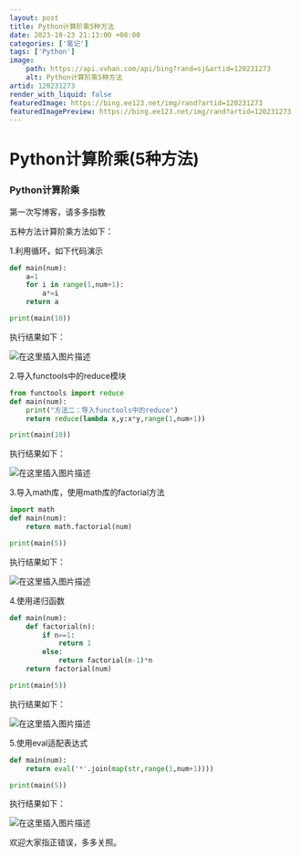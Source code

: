 ```yaml
---
layout: post
title: Python计算阶乘5种方法
date: 2023-10-23 21:13:00 +08:00
categories: ['笔记']
tags: ['Python']
image:
    path: https://api.vvhan.com/api/bing?rand=sj&artid=120231273
    alt: Python计算阶乘5种方法
artid: 120231273
render_with_liquid: false
featuredImage: https://bing.ee123.net/img/rand?artid=120231273
featuredImagePreview: https://bing.ee123.net/img/rand?artid=120231273
---
```


# Python计算阶乘(5种方法)

### Python计算阶乘

第一次写博客，请多多指教
  
五种方法计算阶乘方法如下：
  
1.利用循环，如下代码演示

```python
def main(num):
    a=1
    for i in range(1,num+1):
        a*=i
    return a

print(main(10))

```

执行结果如下：
  
![在这里插入图片描述](https://i-blog.csdnimg.cn/blog_migrate/85767401d1dc69d86cb9f3224e5db4d5.png#pic_center)

2.导入functools中的reduce模块

```python
from functools import reduce
def main(num):
    print("方法二：导入functools中的reduce")
    return reduce(lambda x,y:x*y,range(1,num+1))

print(main(10))

```

执行结果如下：
  
![在这里插入图片描述](https://i-blog.csdnimg.cn/blog_migrate/17ac9f82cdf5dc792ae1fd87b7217cf7.png#pic_center)
  
3.导入math库，使用math库的factorial方法

```python
import math
def main(num):
    return math.factorial(num)

print(main(5))

```

执行结果如下：
  
![在这里插入图片描述](https://i-blog.csdnimg.cn/blog_migrate/f3d5ce477bf867ed7788562bf4967d3a.png#pic_center)
  
4.使用递归函数

```python
def main(num):
    def factorial(n):
        if n==1:
            return 1
        else:
            return factorial(n-1)*n
    return factorial(num)

print(main(5))

```

执行结果如下：
  
![在这里插入图片描述](https://i-blog.csdnimg.cn/blog_migrate/0f952b8195093a1081c7c29c2af3221b.png#pic_center)
  
5.使用eval适配表达式

```python
def main(num):
	return eval('*'.join(map(str,range(1,num+1))))

print(main(5))

```

执行结果如下：
  
![在这里插入图片描述](https://i-blog.csdnimg.cn/blog_migrate/94cde512790905fd2beb8525f5e1ca71.png#pic_center)
  
欢迎大家指正错误，多多关照。